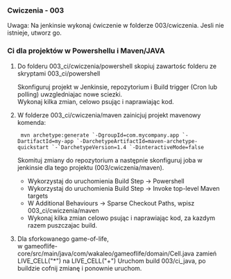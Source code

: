 ### Cwiczenia - 003

Uwaga: Na jenkinsie wykonaj ćwiczenie w folderze 003/cwiczenia. Jesli nie istnieje, utworz go.

### Ci dla projektów w Powershellu i Maven/JAVA

1. 
    Do folderu 003_ci/cwiczenia/powershell skopiuj zawartośc folderu ze skryptami 003_ci/powershell
    
    Skonfiguruj projekt w Jenkinsie, repozytorium i Build trigger (Cron lub polling) uwzgledniajac nowe sciezki.     
    Wykonaj kilka zmian, celowo psując i naprawiając kod.

2. 
   W folderze 003_ci/cwiczenia/maven zainicjuj projekt mavenowy komenda:
   
        mvn archetype:generate `-DgroupId=com.mycompany.app `-DartifactId=my-app `-DarchetypeArtifactId=maven-archetype-quickstart `-`DarchetypeVersion=1.4 `-DinteractiveMode=false
   
   Skomituj zmiany do repozytorium a następnie skonfiguruj joba w jenkinsie dla tego projektu (003/cwiczenia/maven).
   
   - Wykorzystaj do uruchomienia Build Step -> Powershell
   - Wykorzystaj do uruchomienia Build Step -> Invoke top-level Maven targets
   - W Additional Behaviours -> Sparse Checkout Paths, wpisz 003_ci/cwiczenia/maven
   - Wykonaj kilka zmian celowo psując i naprawiając kod, za kazdym razem puszczajac build.
   
3. 
    Dla sforkowanego game-of-life,  
        w gameoflife-core/src/main/java/com/wakaleo/gameoflife/domain/Cell.java
        zamień LIVE_CELL("*") na LIVE_CELL("+")
    Uruchom build 003/ci_java, po buildzie cofnij zmianę i ponownie uruchom.